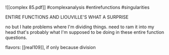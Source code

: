 ![[complex 85.pdf]] #complexanalysis #entirefunctions #singularities

ENTIRE FUNCTIONS AND LIOUVILLE'S WHAT A SURPRISE

no but I hate problems where I'm dividing things. need to ram it into my head that's probably what I'm supposed to be doing in these entire function questions.

flavors: [[real109]], if only because division
